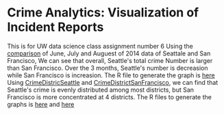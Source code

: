 # Crime Analytics: Visualization of Incident Reports
This is for UW data science class assignment number 6
Using the <a href="https://github.com/HongliuZheng/UWClass/blob/master/Month678.pdf">comparison</a> of June, July and Auguest of 2014 data of Seattale and San Francisco, We can see that overall, Seattle's total crime Number is larger than San Francisco. Over the 3 months, Seattle's number is decreasion while San Francisco is increasion. The R file to generate the graph is <a href="https://github.com/HongliuZheng/UWClass/blob/master/seaSan1.R">here</a>
Using <a href="https://github.com/HongliuZheng/UWClass/blob/master/CrimeDistricSeattle.pdf"> CrimeDistricSeattle</a> and 
<a href="https://github.com/HongliuZheng/UWClass/blob/master/CrimeDistrictSanFrancisco.pdf"> CrimeDistrictSanFrancisco</a>, we can find that Seattle's crime is evenly distributed among most districts, but San Francisco is more concentrated at 4 districts. The R files to generate the graphs is <a href="https://github.com/HongliuZheng/UWClass/blob/master/seaSan2.R">here</a> and <a href="https://github.com/HongliuZheng/UWClass/blob/master/seaSan3.R">here</a>
